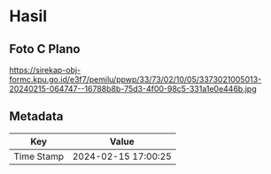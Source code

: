 # Hasil

## Foto C Plano

https://sirekap-obj-formc.kpu.go.id/e3f7/pemilu/ppwp/33/73/02/10/05/3373021005013-20240215-064747--16788b8b-75d3-4f00-98c5-331a1e0e446b.jpg


## Metadata

| Key        | Value               |
| ---------- | ------------------- |
| Time Stamp | 2024-02-15 17:00:25 |




